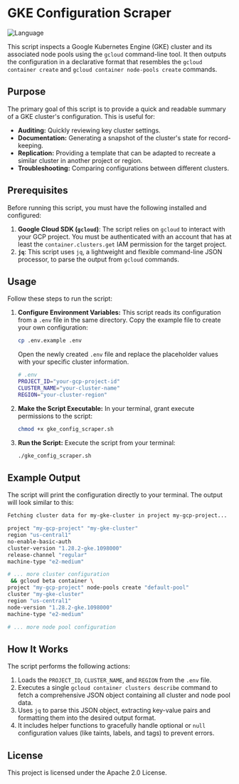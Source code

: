 # GKE Configuration Scraper

![Language](https://img.shields.io/badge/language-Shell%20Script-green.svg)

This script inspects a Google Kubernetes Engine (GKE) cluster and its associated node pools using the `gcloud` command-line tool. It then outputs the configuration in a declarative format that resembles the `gcloud container create` and `gcloud container node-pools create` commands.

## Purpose

The primary goal of this script is to provide a quick and readable summary of a GKE cluster's configuration. This is useful for:

* **Auditing:** Quickly reviewing key cluster settings.
* **Documentation:** Generating a snapshot of the cluster's state for record-keeping.
* **Replication:** Providing a template that can be adapted to recreate a similar cluster in another project or region.
* **Troubleshooting:** Comparing configurations between different clusters.

## Prerequisites

Before running this script, you must have the following installed and configured:

1. **Google Cloud SDK (`gcloud`)**: The script relies on `gcloud` to interact with your GCP project. You must be authenticated with an account that has at least the `container.clusters.get` IAM permission for the target project.
2. **`jq`**: This script uses `jq`, a lightweight and flexible command-line JSON processor, to parse the output from `gcloud` commands.

## Usage

Follow these steps to run the script:

1. **Configure Environment Variables:**
    This script reads its configuration from a `.env` file in the same directory. Copy the example file to create your own configuration:

    ```sh
    cp .env.example .env
    ```

    Open the newly created `.env` file and replace the placeholder values with your specific cluster information.

    ```sh
    # .env
    PROJECT_ID="your-gcp-project-id"
    CLUSTER_NAME="your-cluster-name"
    REGION="your-cluster-region"
    ```

2. **Make the Script Executable:**
    In your terminal, grant execute permissions to the script:

    ```sh
    chmod +x gke_config_scraper.sh
    ```

3. **Run the Script:**
    Execute the script from your terminal:

    ```sh
    ./gke_config_scraper.sh
    ```

## Example Output

The script will print the configuration directly to your terminal. The output will look similar to this:

```sh
Fetching cluster data for my-gke-cluster in project my-gcp-project...

project "my-gcp-project" "my-gke-cluster"
region "us-central1"
no-enable-basic-auth
cluster-version "1.28.2-gke.1098000"
release-channel "regular"
machine-type "e2-medium"

# ... more cluster configuration
 && gcloud beta container \
project "my-gcp-project" node-pools create "default-pool"
cluster "my-gke-cluster"
region "us-central1"
node-version "1.28.2-gke.1098000"
machine-type "e2-medium"

# ... more node pool configuration
```

## How It Works

The script performs the following actions:

1. Loads the `PROJECT_ID`, `CLUSTER_NAME`, and `REGION` from the `.env` file.
2. Executes a single `gcloud container clusters describe` command to fetch a comprehensive JSON object containing all cluster and node pool data.
3. Uses `jq` to parse this JSON object, extracting key-value pairs and formatting them into the desired output format.
4. It includes helper functions to gracefully handle optional or `null` configuration values (like taints, labels, and tags) to prevent errors.

## License

This project is licensed under the Apache 2.0 License.

